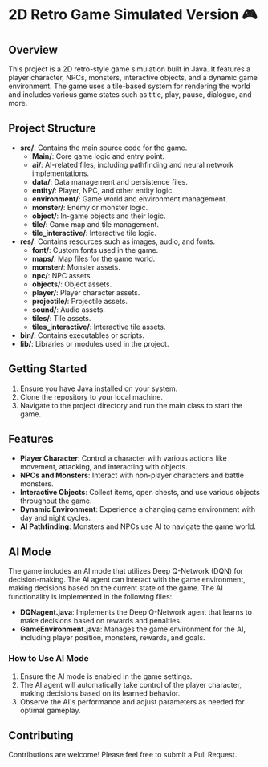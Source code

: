 # 2D Retro Game Simulated Version 🎮

## Overview

This project is a 2D retro-style game simulation built in Java. It features a player character, NPCs, monsters, interactive objects, and a dynamic game environment. The game uses a tile-based system for rendering the world and includes various game states such as title, play, pause, dialogue, and more.

## Project Structure

- **src/**: Contains the main source code for the game.
  - **Main/**: Core game logic and entry point.
  - **ai/**: AI-related files, including pathfinding and neural network implementations.
  - **data/**: Data management and persistence files.
  - **entity/**: Player, NPC, and other entity logic.
  - **environment/**: Game world and environment management.
  - **monster/**: Enemy or monster logic.
  - **object/**: In-game objects and their logic.
  - **tile/**: Game map and tile management.
  - **tile_interactive/**: Interactive tile logic.
- **res/**: Contains resources such as images, audio, and fonts.
  - **font/**: Custom fonts used in the game.
  - **maps/**: Map files for the game world.
  - **monster/**: Monster assets.
  - **npc/**: NPC assets.
  - **objects/**: Object assets.
  - **player/**: Player character assets.
  - **projectile/**: Projectile assets.
  - **sound/**: Audio assets.
  - **tiles/**: Tile assets.
  - **tiles_interactive/**: Interactive tile assets.
- **bin/**: Contains executables or scripts.
- **lib/**: Libraries or modules used in the project.

## Getting Started

1. Ensure you have Java installed on your system.
2. Clone the repository to your local machine.
3. Navigate to the project directory and run the main class to start the game.

## Features

- **Player Character**: Control a character with various actions like movement, attacking, and interacting with objects.
- **NPCs and Monsters**: Interact with non-player characters and battle monsters.
- **Interactive Objects**: Collect items, open chests, and use various objects throughout the game.
- **Dynamic Environment**: Experience a changing game environment with day and night cycles.
- **AI Pathfinding**: Monsters and NPCs use AI to navigate the game world.

## AI Mode

The game includes an AI mode that utilizes Deep Q-Network (DQN) for decision-making. The AI agent can interact with the game environment, making decisions based on the current state of the game. The AI functionality is implemented in the following files:

- **DQNagent.java**: Implements the Deep Q-Network agent that learns to make decisions based on rewards and penalties.
- **GameEnvironment.java**: Manages the game environment for the AI, including player position, monsters, rewards, and goals.

### How to Use AI Mode

1. Ensure the AI mode is enabled in the game settings.
2. The AI agent will automatically take control of the player character, making decisions based on its learned behavior.
3. Observe the AI's performance and adjust parameters as needed for optimal gameplay.

## Contributing

Contributions are welcome! Please feel free to submit a Pull Request.
